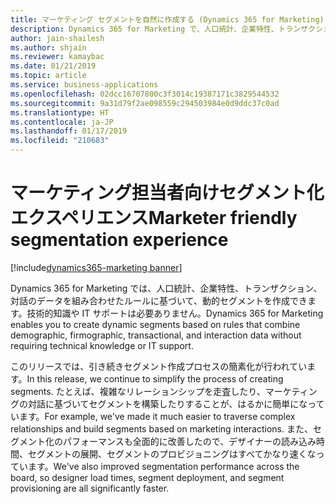 ```yaml
---
title: マーケティング セグメントを自然に作成する (Dynamics 365 for Marketing)
description: Dynamics 365 for Marketing で、人口統計、企業特性、トランザクション、対話のデータを組み合わせたルールに基づいて、動的セグメントを作成します。技術的知識や IT サポートは必要ありません。
author: jain-shailesh
ms.author: shjain
ms.reviewer: kamaybac
ms.date: 01/21/2019
ms.topic: article
ms.service: business-applications
ms.openlocfilehash: 02dcc16707800c3f3014c19387171c3829544532
ms.sourcegitcommit: 9a31d79f2ae098559c294503984e0d9ddc37c0ad
ms.translationtype: HT
ms.contentlocale: ja-JP
ms.lasthandoff: 01/17/2019
ms.locfileid: "210683"
---
```

# <a name="marketer-friendly-segmentation-experience"></a><span data-ttu-id="ba45e-103">マーケティング担当者向けセグメント化エクスペリエンス</span><span class="sxs-lookup"><span data-stu-id="ba45e-103">Marketer friendly segmentation experience</span></span>
[!include[dynamics365-marketing banner](../includes/dynamics365-marketing.md)]


<span data-ttu-id="ba45e-104">Dynamics 365 for Marketing では、人口統計、企業特性、トランザクション、対話のデータを組み合わせたルールに基づいて、動的セグメントを作成できます。技術的知識や IT サポートは必要ありません。</span><span class="sxs-lookup"><span data-stu-id="ba45e-104">Dynamics 365 for Marketing enables you to create dynamic segments based on rules that combine demographic, firmographic, transactional, and interaction data without requiring technical knowledge or IT support.</span></span>

<span data-ttu-id="ba45e-105">このリリースでは、引き続きセグメント作成プロセスの簡素化が行われています。</span><span class="sxs-lookup"><span data-stu-id="ba45e-105">In this release, we continue to simplify the process of creating segments.</span></span> <span data-ttu-id="ba45e-106">たとえば、複雑なリレーションシップを走査したり、マーケティングの対話に基づいてセグメントを構築したりすることが、はるかに簡単になっています。</span><span class="sxs-lookup"><span data-stu-id="ba45e-106">For example, we've made it much easier to traverse complex relationships and build segments based on marketing interactions.</span></span> <span data-ttu-id="ba45e-107">また、セグメント化のパフォーマンスも全面的に改善したので、デザイナーの読み込み時間、セグメントの展開、セグメントのプロビジョニングはすべてかなり速くなっています。</span><span class="sxs-lookup"><span data-stu-id="ba45e-107">We've also improved segmentation performance across the board, so designer load times, segment deployment, and segment provisioning are all significantly faster.</span></span>

